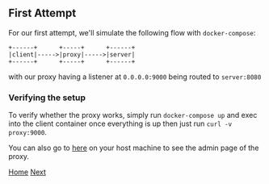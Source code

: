 ## First Attempt

For our first attempt, we'll simulate the following flow with `docker-compose`:

```
+------+      +-----+      +------+
|client|----->|proxy|----->|server|
+------+      +-----+      +------+
```

with our proxy having a listener at `0.0.0.0:9000` being routed to `server:8080`

### Verifying the setup

To verify whether the proxy works, simply run `docker-compose up` and exec into the client container once everything is up then just run `curl -v proxy:9000`.


You can also go to [here](http://localhost:8001/) on your host machine to see the admin page of the proxy.

[Home](https://github.com/teh-username/service-mesh-the-hard-way) [Next](https://github.com/teh-username/service-mesh-the-hard-way/tree/master/second-attempt)
